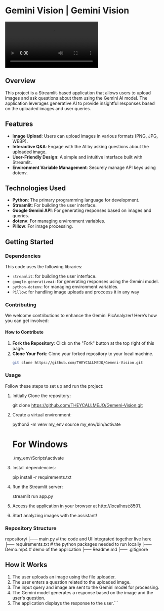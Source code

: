 # Gemini Vision | Gemini Vision

![Gemini Vision ](Demo.mp4)

## Overview 

This project is a Streamlit-based application that allows users to upload images and ask questions about them using the Gemini AI model. The application leverages generative AI to provide insightful responses based on the uploaded images and user queries.

## Features
- **Image Upload**: Users can upload images in various formats (PNG, JPG, WEBP).
- **Interactive Q&A**: Engage with the AI by asking questions about the uploaded image.
- **User-Friendly Design**: A simple and intuitive interface built with Streamlit.
- **Environment Variable Management**: Securely manage API keys using dotenv.

## Technologies Used
- **Python**: The primary programming language for development.
- **Streamlit**: For building the user interface.
- **Google Gemini API**: For generating responses based on images and queries.
- **dotenv**: For managing environment variables.
- **Pillow**: For image processing.

## Getting Started

### Dependencies

This code uses the following libraries:

- `streamlit`: for building the user interface.
- `google.generativeai`: for generating responses using the Gemini model.
- `python-dotenv`: for managing environment variables.
- `Pillow`: for handling image uploads and proccess it in any way

### Contributing

We welcome contributions to enhance the Gemini PicAnalyzer! Here’s how you can get involved:

#### How to Contribute
1. **Fork the Repository**: Click on the "Fork" button at the top right of this page.
2. **Clone Your Fork**: Clone your forked repository to your local machine.
   ```bash
   git clone https://github.com/THEYCALLMEJO/Gemeni-Vision.git

### Usage

Follow these steps to set up and run the project:
1. Initially Clone the repository:
   
   git clone https://github.com/THEYCALLMEJO/Gemeni-Vision.git
   

2. Create a virtual environment:
   
   python3 -m venv my_env
   source my_env/bin/activate 
   # For Windows
   .\my_env\Scripts\activate 
   

3. Install dependencies:
   
   pip install -r requirements.txt
   

4. Run the Streamlit server:
   
   streamlit run app.py
   

5. Access the application in your browser at [http://localhost:8501](http://localhost:8501).

6. Start analyzing images with the assistant!

### Repository Structure
repository/
├── main.py                       # the code and UI integrated together live here
├── requirements.txt             # the python packages needed to run locally
├── Demo.mp4              # demo of the application
├── Readme.md
├── .gitignore

## How it Works
1. The user uploads an image using the file uploader.
2. The user enters a question related to the uploaded image.
3. The input query and image are sent to the Gemini model for processing.
4. The Gemini model generates a response based on the image and the user's question.
5. The application displays the response to the user.```